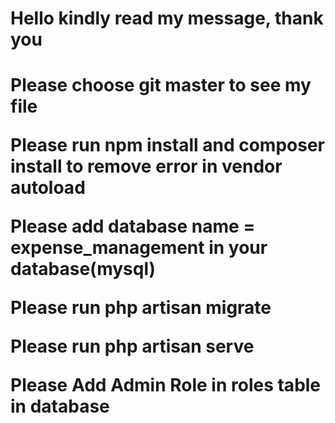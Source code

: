<h1>Hello kindly read my message, thank you<h1>
<p>Please choose git master to see my file</p>
<p>Please run npm install and composer install to remove error in vendor autoload</p>
<p>Please add database name = expense_management in your database(mysql)</p>
<p>Please run php artisan migrate</p>
<p>Please run php artisan serve</p>
<p>Please Add Admin Role in roles table in database</p>
